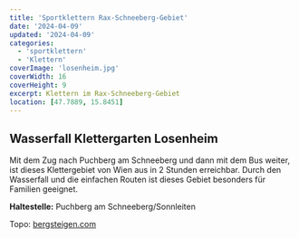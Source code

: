 ```yaml
---
title: 'Sportklettern Rax-Schneeberg-Gebiet'
date: '2024-04-09'
updated: '2024-04-09'
categories:
  - 'sportklettern'
  - 'Klettern'
coverImage: 'losenheim.jpg'
coverWidth: 16
coverHeight: 9
excerpt: Klettern im Rax-Schneeberg-Gebiet
location: [47.7889, 15.8451]
---
```


## Wasserfall Klettergarten Losenheim

Mit dem Zug nach Puchberg am Schneeberg und dann mit dem Bus weiter, ist dieses Klettergebiet von Wien aus in 2 Stunden erreichbar. Durch den Wasserfall und die einfachen Routen ist dieses Gebiet besonders für Familien geeignet.

**Haltestelle:** Puchberg am Schneeberg/Sonnleiten

Topo: [bergsteigen.com](https://www.bergsteigen.com/touren/klettergarten/wasserfall-klettergarten-losenheim/)
